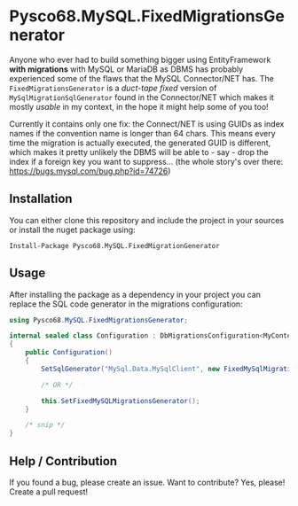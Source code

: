 # Pysco68.MySQL.FixedMigrationsGenerator

Anyone who ever had to build something bigger using EntityFramework **with migrations** with MySQL or MariaDB as DBMS has probably experienced some of the flaws that the MySQL Connector/NET has.
The `FixedMigrationsGenerator` is a *duct-tape fixed* version of `MySqlMigrationSqlGenerator` found in the Connector/NET which makes it mostly *usable* in my context, in the hope it might help some of you too!

Currently it contains only one fix: the Connect/NET is using GUIDs as index names if the convention name is longer than 64 chars. This means every time the migration is actually executed, the generated GUID is different, which makes it pretty unlikely the DBMS will be able to - say - drop the index if a foreign key you want to suppress... (the whole story's over there: https://bugs.mysql.com/bug.php?id=74726)

## Installation

You can either clone this repository and include the project in your sources or install the nuget package using:

```
Install-Package Pysco68.MySQL.FixedMigrationGenerator 
```

## Usage

After installing the package as a dependency in your project you can replace the SQL code generator in the migrations configuration:

```C#
using Pysco68.MySQL.FixedMigrationsGenerator;

internal sealed class Configuration : DbMigrationsConfiguration<MyContext>
{
    public Configuration()
    {
        SetSqlGenerator("MySql.Data.MySqlClient", new FixedMySqlMigrationSqlGenerator()); 

        /* OR */

        this.SetFixedMySQLMigrationsGenerator();
    }

    /* snip */
}
```

## Help / Contribution

If you found a bug, please create an issue. Want to contribute? Yes, please! Create a pull request!